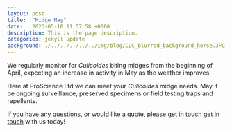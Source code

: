 ```yaml
---
layout: post
title:  "Midge May"
date:   2023-05-10 11:57:58 +0000
description: This is the page description.
categories: jekyll update
background: ./../../../../../img/blog/CDC_blurred_background_horse.JPG
---
```

We regularly monitor for *Culicoides* biting midges from the beginning of April, expecting an increase in activity in May as the weather improves. 

Here at ProScience Ltd we can meet your *Culicoides* midge needs. May it be ongoing surveillance, preserved specimens or field testing traps and repellents.

If you have any questions, or would like a quote, please [get in touch] [get in touch] with us today!

[get in touch]: https://www.proscience.uk/contact/
